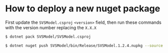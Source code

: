 # How to deploy a new nuget package
First update the `SVSModel.csproj` `<version>` field, then run these commands with the version number replacing the `X.X.X`

```bash
$ dotnet pack SVSModel/SVSModel.csproj
```

```bash
$ dotnet nuget push SVSModel/bin/Release/SVSModel.1.2.4.nupkg --source "https://pkgs.dev.azure.com/rezaresystems/48ae16c6-5f20-44a0-ad41-e047c311de0a/_packaging/svs-model-calculator/nuget/v3/index.json" --api-key az --interactive
```